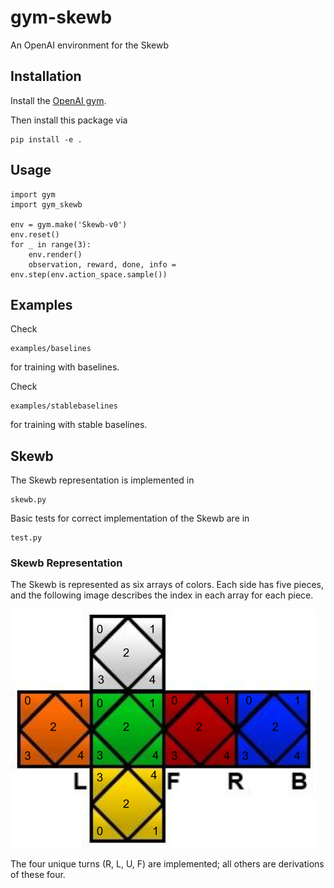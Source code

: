 # gym-skewb

An OpenAI environment for the Skewb

## Installation

Install the [OpenAI gym](https://gym.openai.com/docs/).

Then install this package via

```
pip install -e .
```

## Usage

```
import gym
import gym_skewb

env = gym.make('Skewb-v0')
env.reset()
for _ in range(3):
    env.render()
    observation, reward, done, info = env.step(env.action_space.sample()) 
```

## Examples
Check 
``` 
examples/baselines
```
for training with baselines.

Check 
```
examples/stablebaselines
```
for training with stable baselines. 

## Skewb

The Skewb representation is implemented in
```
skewb.py
```

Basic tests for correct implementation of the Skewb are in 
```
test.py
```

### Skewb Representation
The Skewb is represented as six arrays of colors. Each side has five pieces, and the following image describes the index in each array for each piece.

![skewb_layout](Skewb.png)

The four unique turns (R, L, U, F) are implemented; all others are derivations of these four. 
